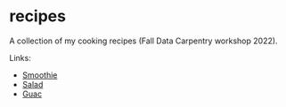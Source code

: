 # recipes
A collection of my cooking recipes (Fall Data Carpentry workshop 2022).

Links:
- [Smoothie](avocado_smoothie.md)
- [Salad](avocado_tomato_salad.md)
- [Guac](guacamole.md)
